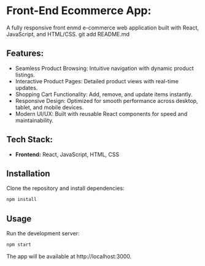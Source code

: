 # Front-End Ecommerce App:

A fully responsive front enmd e-commerce web application built with React, JavaScript, and HTML/CSS.
git add README.md




## Features:
- Seamless Product Browsing: Intuitive navigation with dynamic product listings.
- Interactive Product Pages: Detailed product views with real-time updates.
- Shopping Cart Functionality: Add, remove, and update items instantly.
- Responsive Design: Optimized for smooth performance across desktop, tablet, and mobile devices.
- Modern UI/UX: Built with reusable React components for speed and maintainability.  

## Tech Stack:
- **Frontend:** React, JavaScript, HTML, CSS

## Installation 
Clone the repository and install dependencies:

```bash
npm install
```
## Usage 
Run the development server:

````python
npm start
````
The app will be available at http://localhost:3000.


